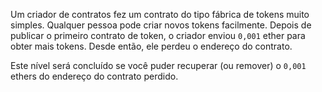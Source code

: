 Um criador de contratos fez um contrato do tipo fábrica de tokens muito simples. Qualquer pessoa pode criar novos tokens facilmente. Depois de publicar o primeiro contrato de token, o criador enviou `0,001` ether para obter mais tokens. Desde então, ele perdeu o endereço do contrato.

Este nível será concluído se você puder recuperar (ou remover) o `0,001` ethers do endereço do contrato perdido.